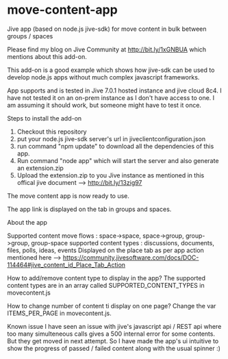 move-content-app
================

Jive app (based on node.js jive-sdk) for move content in bulk between groups / spaces

Please find my blog on Jive Community at http://bit.ly/1xGNBUA which mentions about this add-on.

This add-on is a good example which shows how jive-sdk can be used to develop node.js apps without much complex javascript frameworks.

App supports and is tested in Jive 7.0.1 hosted instance and jive cloud 8c4.
I have not tested it on an on-prem instance as I don't have access to one.
I am assuming it should work, but someone might have to test it once.


Steps to install the add-on

1. Checkout this repository
2. put your node.js jive-sdk server's url in jiveclientconfiguration.json
3. run command "npm update" to download all the dependencies of this app.
4. Run command "node app" which will start the server and also generate an extension.zip
5. Upload the extension.zip to you Jive instance as mentioned in this offical jive document --> http://bit.ly/13zig97

The move content app is now ready to use.

The app link is displayed on the tab in groups and spaces.


About the app

Supported content move flows : space->space, space->group, group->group, group-space
supported content types : discussions, documents, files, polls, ideas, events
Displayed on the place tab as per app action mentioned here --> https://community.jivesoftware.com/docs/DOC-114464#jive_content_id_Place_Tab_Action

How to add/remove content type to display in the app?
The supported content types are in an array called SUPPORTED_CONTENT_TYPES in movecontent.js

How to change number of content ti display on one page?
Change the var ITEMS_PER_PAGE in movecontent.js. 

Known issue
I have seen an issue with jive's javascript api / REST api where too many simulteneous calls gives a 500 internal error for some contents. But they get moved in next attempt. 
So I have made the app's ui intuitive to show the progress of passed / failed content along with the usual spinner :)


